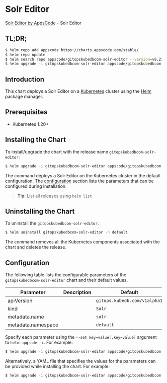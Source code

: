 # Solr Editor

[Solr Editor by AppsCode](https://appscode.com) - Solr Editor

## TL;DR;

```bash
$ helm repo add appscode https://charts.appscode.com/stable/
$ helm repo update
$ helm search repo appscode/gitopskubedbcom-solr-editor --version=v0.21.0
$ helm upgrade -i gitopskubedbcom-solr-editor appscode/gitopskubedbcom-solr-editor -n default --create-namespace --version=v0.21.0
```

## Introduction

This chart deploys a Solr Editor on a [Kubernetes](http://kubernetes.io) cluster using the [Helm](https://helm.sh) package manager.

## Prerequisites

- Kubernetes 1.20+

## Installing the Chart

To install/upgrade the chart with the release name `gitopskubedbcom-solr-editor`:

```bash
$ helm upgrade -i gitopskubedbcom-solr-editor appscode/gitopskubedbcom-solr-editor -n default --create-namespace --version=v0.21.0
```

The command deploys a Solr Editor on the Kubernetes cluster in the default configuration. The [configuration](#configuration) section lists the parameters that can be configured during installation.

> **Tip**: List all releases using `helm list`

## Uninstalling the Chart

To uninstall the `gitopskubedbcom-solr-editor`:

```bash
$ helm uninstall gitopskubedbcom-solr-editor -n default
```

The command removes all the Kubernetes components associated with the chart and deletes the release.

## Configuration

The following table lists the configurable parameters of the `gitopskubedbcom-solr-editor` chart and their default values.

|     Parameter      | Description |                 Default                 |
|--------------------|-------------|-----------------------------------------|
| apiVersion         |             | <code>gitops.kubedb.com/v1alpha1</code> |
| kind               |             | <code>Solr</code>                       |
| metadata.name      |             | <code>solr</code>                       |
| metadata.namespace |             | <code>default</code>                    |


Specify each parameter using the `--set key=value[,key=value]` argument to `helm upgrade -i`. For example:

```bash
$ helm upgrade -i gitopskubedbcom-solr-editor appscode/gitopskubedbcom-solr-editor -n default --create-namespace --version=v0.21.0 --set apiVersion=gitops.kubedb.com/v1alpha1
```

Alternatively, a YAML file that specifies the values for the parameters can be provided while
installing the chart. For example:

```bash
$ helm upgrade -i gitopskubedbcom-solr-editor appscode/gitopskubedbcom-solr-editor -n default --create-namespace --version=v0.21.0 --values values.yaml
```
